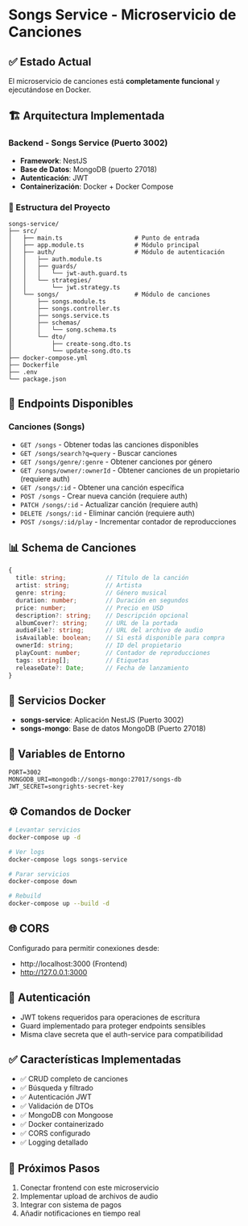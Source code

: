 # Songs Service - Microservicio de Canciones

## ✅ Estado Actual
El microservicio de canciones está **completamente funcional** y ejecutándose en Docker.

## 🏗️ Arquitectura Implementada

### Backend - Songs Service (Puerto 3002)
- **Framework**: NestJS
- **Base de Datos**: MongoDB (puerto 27018)
- **Autenticación**: JWT
- **Containerización**: Docker + Docker Compose

### 📁 Estructura del Proyecto
```
songs-service/
├── src/
│   ├── main.ts                    # Punto de entrada
│   ├── app.module.ts              # Módulo principal
│   ├── auth/                      # Módulo de autenticación
│   │   ├── auth.module.ts
│   │   ├── guards/
│   │   │   └── jwt-auth.guard.ts
│   │   └── strategies/
│   │       └── jwt.strategy.ts
│   └── songs/                     # Módulo de canciones
│       ├── songs.module.ts
│       ├── songs.controller.ts
│       ├── songs.service.ts
│       ├── schemas/
│       │   └── song.schema.ts
│       └── dto/
│           ├── create-song.dto.ts
│           └── update-song.dto.ts
├── docker-compose.yml
├── Dockerfile
├── .env
└── package.json
```

## 🚀 Endpoints Disponibles

### Canciones (Songs)
- `GET /songs` - Obtener todas las canciones disponibles
- `GET /songs/search?q=query` - Buscar canciones
- `GET /songs/genre/:genre` - Obtener canciones por género
- `GET /songs/owner/:ownerId` - Obtener canciones de un propietario (requiere auth)
- `GET /songs/:id` - Obtener una canción específica
- `POST /songs` - Crear nueva canción (requiere auth)
- `PATCH /songs/:id` - Actualizar canción (requiere auth)
- `DELETE /songs/:id` - Eliminar canción (requiere auth)
- `POST /songs/:id/play` - Incrementar contador de reproducciones

## 📊 Schema de Canciones
```typescript
{
  title: string;           // Título de la canción
  artist: string;          // Artista
  genre: string;           // Género musical
  duration: number;        // Duración en segundos
  price: number;           // Precio en USD
  description?: string;    // Descripción opcional
  albumCover?: string;     // URL de la portada
  audioFile?: string;      // URL del archivo de audio
  isAvailable: boolean;    // Si está disponible para compra
  ownerId: string;         // ID del propietario
  playCount: number;       // Contador de reproducciones
  tags: string[];          // Etiquetas
  releaseDate?: Date;      // Fecha de lanzamiento
}
```

## 🔧 Servicios Docker
- **songs-service**: Aplicación NestJS (Puerto 3002)
- **songs-mongo**: Base de datos MongoDB (Puerto 27018)

## 🔑 Variables de Entorno
```
PORT=3002
MONGODB_URI=mongodb://songs-mongo:27017/songs-db
JWT_SECRET=songrights-secret-key
```

## ⚙️ Comandos de Docker
```bash
# Levantar servicios
docker-compose up -d

# Ver logs
docker-compose logs songs-service

# Parar servicios
docker-compose down

# Rebuild
docker-compose up --build -d
```

## 🌐 CORS
Configurado para permitir conexiones desde:
- http://localhost:3000 (Frontend)
- http://127.0.0.1:3000

## 🔐 Autenticación
- JWT tokens requeridos para operaciones de escritura
- Guard implementado para proteger endpoints sensibles
- Misma clave secreta que el auth-service para compatibilidad

## ✅ Características Implementadas
- ✅ CRUD completo de canciones
- ✅ Búsqueda y filtrado
- ✅ Autenticación JWT
- ✅ Validación de DTOs
- ✅ MongoDB con Mongoose
- ✅ Docker containerizado
- ✅ CORS configurado
- ✅ Logging detallado

## 🔄 Próximos Pasos
1. Conectar frontend con este microservicio
2. Implementar upload de archivos de audio
3. Integrar con sistema de pagos
4. Añadir notificaciones en tiempo real

